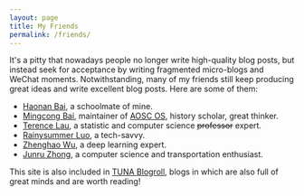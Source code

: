 ```yaml
---
layout: page
title: My Friends
permalink: /friends/
---
```


It's a pitty that nowadays people no longer write high-quality blog posts, but instead seek for acceptance by writing fragmented micro-blogs and WeChat moments. Notwithstanding, many of my friends still keep producing great ideas and write excellent blog posts. Here are some of them:

- [Haonan Bai](https://library.hoshimi.club), a schoolmate of mine.
- [Mingcong Bai](https://mingcongbai.wtf), maintainer of [AOSC OS](https://aosc.io), history scholar, great thinker.
- [Terence Lau](https://terenceliu98.github.io), a statistic and computer science ~~professor~~ expert.
- [Rainysummer Luo](https://rainysummerluo.github.io), a tech-savvy.
- [Zhenghao Wu](https://ecwuuuuu.com), a deep learning expert.
- [Junru Zhong](https://junru.dev), a computer science and transportation enthusiast.

This site is also included in [TUNA Blogroll](https://github.com/tuna/blogroll#lists), blogs in which are also full of great minds and are worth reading!

